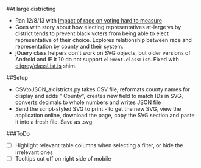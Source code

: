 #At large districting
- Ran 12/8/13 with <a href="http://www.myajc.com/news/news/state-regional-govt-politics/impact-of-race-on-voting-hard-to-measure/ncDkH/" target="_blank">Impact of race on voting hard to measure</a>
- Goes with story about how electing representatives at-large vs by district tends to prevent black voters from being able to elect representative of their choice. Explores relationship between race and representation by county and their system.
- jQuery class helpers don't work on SVG objects, but older versions of Android and IE lt 10 do not support `element.classList`. Fixed with <a href="https://github.com/eligrey/classList.js" target="_blank">eligrey/classList.js</a> shim.

##Setup
- CSVtoJSON_aldistricts.py takes CSV file, reformats county names for display and adds " County", creates new field to match IDs in SVG, converts decimals to whole numbers and writes JSON file
- Send the script-styled SVG to print - to get the new SVG, view the application online, download the page, copy the SVG section and paste it into a fresh file. Save as .svg

###ToDo
- [ ] Highlight relevant table columns when selecting a filter, or hide the irrelevant ones
- [ ] Tooltips cut off on right side of mobile
